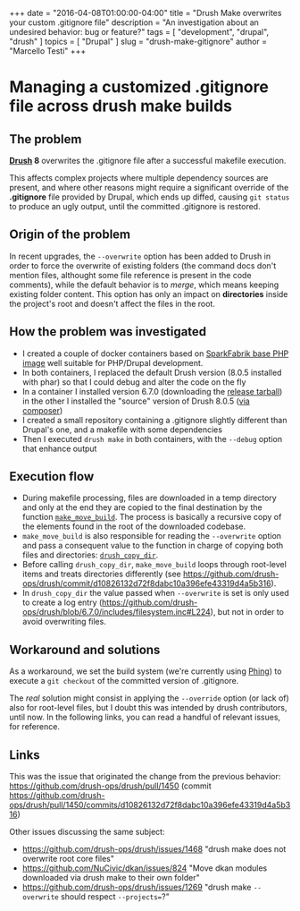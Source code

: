 +++
date        = "2016-04-08T01:00:00-04:00"
title       = "Drush Make overwrites your custom .gitignore file"
description = "An investigation about an undesired behavior: bug or feature?"
tags        = [ "development", "drupal", "drush"  ]
topics      = [ "Drupal" ]
slug        = "drush-make-gitignore"
author      = "Marcello Testi"
+++

# Managing a customized .gitignore file across drush make builds

## The problem

**[Drush](https://github.com/drush-ops/drush) 8** overwrites the .gitignore file after a successful makefile execution.

This affects complex projects where multiple dependency sources are present, and where other reasons might require a significant override of the **.gitignore** file provided by Drupal, which ends up diffed, causing `git status` to produce an ugly output, until the committed .gitignore is restored.

## Origin of the problem

In recent upgrades, the `--overwrite` option has been added to Drush in order to force the overwrite of existing folders (the command docs don't  mention files, althought some file reference is present in the code comments), while the default behavior is to *merge*, which means keeping existing folder content. This option has only an impact on **directories** inside the project's root and doesn't affect the files in the root.

## How the problem was investigated

 * I created a couple of docker containers based on [SparkFabrik base PHP image](https://hub.docker.com/r/sparkfabrik/docker-php-base-image/) well suitable for PHP/Drupal development.
 * In both containers, I replaced the default Drush version (8.0.5 installed with phar) so that I could debug and alter the code on the fly
 * In a container I installed version 6.7.0 (downloading the [release tarball](https://github.com/drush-ops/drush/releases/tag/6.7.0)) in the other I installed the "source" version of Drush 8.0.5 ([via composer](http://docs.drush.org/en/master/install-alternative/))
 * I created a small repository containing a .gitignore slightly different than Drupal's one, and a makefile with some dependencies
 * Then I executed `drush make` in both containers, with the `--debug` option that enhance output

## Execution flow

 * During makefile processing, files are downloaded in a temp directory and only at the end they are copied to the final destination by the function [`make_move_build`](https://github.com/drush-ops/drush/blob/8.0.5/commands/make/make.drush.inc#L739). The process is basically a recursive copy of the elements found in the root of the downloaded codebase.
 * `make_move_build` is also responsible for reading the `--overwrite` option and pass a consequent value to the function in charge of copying both files and directories: [`drush_copy_dir`](https://github.com/drush-ops/drush/blob/8.0.5/includes/filesystem.inc#L215).
 * Before calling `drush_copy_dir`, `make_move_build` loops through root-level items and treats directories differently (see https://github.com/drush-ops/drush/commit/d10826132d72f8dabc10a396efe43319d4a5b316).
 * In `drush_copy_dir` the value passed when `--overwrite` is set is only used to create a log entry (https://github.com/drush-ops/drush/blob/6.7.0/includes/filesystem.inc#L224), but not in order to avoid overwriting files.

## Workaround and solutions

As a workaround, we set the build system (we're currently using [Phing](https://www.phing.info/)) to execute a `git checkout` of the committed version of .gitignore.

The *real* solution might consist in applying the `--override` option (or lack of) also for root-level files, but I doubt this was intended by drush contributors, until now. In the following links, you can read a handful of relevant issues, for reference.

## Links

This was the issue that originated the change from the previous behavior: https://github.com/drush-ops/drush/pull/1450 (commit https://github.com/drush-ops/drush/pull/1450/commits/d10826132d72f8dabc10a396efe43319d4a5b316)

Other issues discussing the same subject:

* https://github.com/drush-ops/drush/issues/1468 "drush make does not overwrite root core files"
* https://github.com/NuCivic/dkan/issues/824 "Move dkan modules downloaded via drush make to their own folder"
* https://github.com/drush-ops/drush/issues/1269 "drush make `--overwrite` should respect `--projects=`?"
